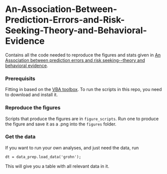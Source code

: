 # An-Association-Between-Prediction-Errors-and-Risk-Seeking-Theory-and-Behavioral-Evidence

Contains all the code needed to reproduce the figures and stats given in [An Association between prediction errors and risk seeking--theory and behavioral evidence](https://www.biorxiv.org/content/10.1101/2020.04.29.067751v2.full).

### Prerequisits

Fitting in based on the [VBA toolbox](https://mbb-team.github.io/VBA-toolbox/). To run the scripts in this repo, you need to download and install it.

### Reproduce the figures

Scripts that produce the figures are in `figure_scripts`. Run one to produce the figure and save it as a .png into the `figures` folder.

### Get the data

If you want to run your own analyses, and just need the data, run

```
dt = data_prep.load_data('grohn');
```

This will give you a table with all relevant data in it.